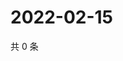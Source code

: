 # 2022-02-15

共 0 条

<!-- BEGIN WEIBO -->
<!-- 最后更新时间 Tue Feb 15 2022 22:18:32 GMT+0800 (China Standard Time) -->

<!-- END WEIBO -->
